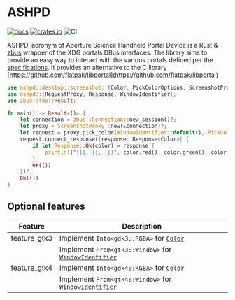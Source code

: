 # ASHPD

[![docs](https://docs.rs/ashpd/badge.svg)](https://docs.rs/ashpd/) [![crates.io](https://img.shields.io/crates/v/ashpd)](https://crates.io/crates/ashpd) ![CI](https://github.com/bilelmoussaoui/ashpd/workflows/CI/badge.svg)

ASHPD, acronym of Aperture Science Handheld Portal Device is a Rust & [zbus](https://gitlab.freedesktop.org/zeenix/zbus) wrapper of
the XDG portals DBus interfaces. The library aims to provide an easy way to
interact with the various portals defined per the [specifications](https://flatpak.github.io/xdg-desktop-portal/portal-docs.html).
It provides an alternative to the C library [https://github.com/flatpak/libportal](https://github.com/flatpak/libportal)

```rust
use ashpd::desktop::screenshot::{Color, PickColorOptions, ScreenshotProxy};
use ashpd::{RequestProxy, Response, WindowIdentifier};
use zbus::fdo::Result;

fn main() -> Result<()> {
    let connection = zbus::Connection::new_session()?;
    let proxy = ScreenshotProxy::new(&connection)?;
    let request = proxy.pick_color(WindowIdentifier::default(), PickColorOptions::default())?;
    request.connect_response(|response: Response<Color>| {
        if let Response::Ok(color) = response {
            println!("({}, {}, {})", color.red(), color.green(), color.blue());
        }
        Ok(())
    })?;
    Ok(())
}
```

## Optional features

| Feature | Description |
| ---     | ----------- |
| feature_gtk3 | Implement `Into<gdk3::RGBA>` for [`Color`] |
|  | Implement `From<gtk3::Window>` for [`WindowIdentifier`] |
| feature_gtk4 | Implement `Into<gdk4::RGBA>` for [`Color`] |
|  | Implement `From<gtk4::Window>` for [`WindowIdentifier`] |

[`Color`]: https://bilelmoussaoui.github.io/ashpd/ashpd/desktop/screenshot/struct.Color.html
[`WindowIdentifier`]: https://bilelmoussaoui.github.io/ashpd/ashpd/struct.WindowIdentifier.html

